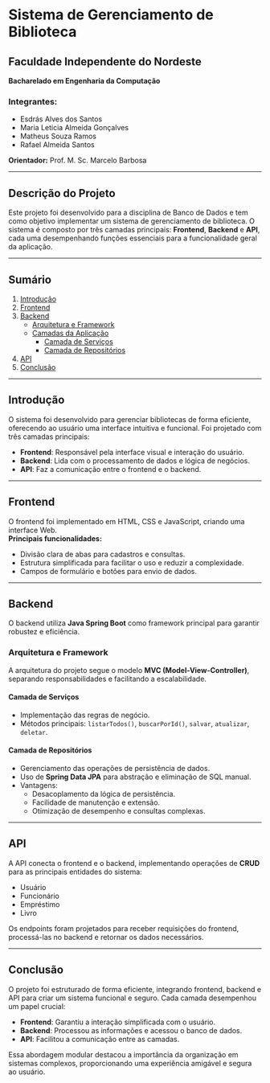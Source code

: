 # Sistema de Gerenciamento de Biblioteca

## Faculdade Independente do Nordeste  
**Bacharelado em Engenharia da Computação**  

### Integrantes:
- Esdrás Alves dos Santos  
- Maria Leticia Almeida Gonçalves  
- Matheus Souza Ramos  
- Rafael Almeida Santos  

**Orientador:** Prof. M. Sc. Marcelo Barbosa  

---

## Descrição do Projeto
Este projeto foi desenvolvido para a disciplina de Banco de Dados e tem como objetivo implementar um sistema de gerenciamento de biblioteca. O sistema é composto por três camadas principais: **Frontend**, **Backend** e **API**, cada uma desempenhando funções essenciais para a funcionalidade geral da aplicação.

---

## Sumário
1. [Introdução](#introdução)  
2. [Frontend](#frontend)  
3. [Backend](#backend)  
    - [Arquitetura e Framework](#arquitetura-e-framework)  
    - [Camadas da Aplicação](#camadas-da-aplicação)  
        - [Camada de Serviços](#camada-de-serviços)  
        - [Camada de Repositórios](#camada-de-repositórios)  
4. [API](#api)  
5. [Conclusão](#conclusão)  

---

## Introdução
O sistema foi desenvolvido para gerenciar bibliotecas de forma eficiente, oferecendo ao usuário uma interface intuitiva e funcional. Foi projetado com três camadas principais:
- **Frontend**: Responsável pela interface visual e interação do usuário.
- **Backend**: Lida com o processamento de dados e lógica de negócios.
- **API**: Faz a comunicação entre o frontend e o backend.

---

## Frontend
O frontend foi implementado em HTML, CSS e JavaScript, criando uma interface Web.  
**Principais funcionalidades:**
- Divisão clara de abas para cadastros e consultas.
- Estrutura simplificada para facilitar o uso e reduzir a complexidade.
- Campos de formulário e botões para envio de dados.

---

## Backend
O backend utiliza **Java Spring Boot** como framework principal para garantir robustez e eficiência.  

### Arquitetura e Framework
A arquitetura do projeto segue o modelo **MVC (Model-View-Controller)**, separando responsabilidades e facilitando a escalabilidade.  

#### Camada de Serviços
- Implementação das regras de negócio.  
- Métodos principais: `listarTodos()`, `buscarPorId()`, `salvar`, `atualizar`, `deletar`.  

#### Camada de Repositórios
- Gerenciamento das operações de persistência de dados.  
- Uso de **Spring Data JPA** para abstração e eliminação de SQL manual.  
- Vantagens:
  - Desacoplamento da lógica de persistência.
  - Facilidade de manutenção e extensão.
  - Otimização de desempenho e consultas complexas.

---

## API
A API conecta o frontend e o backend, implementando operações de **CRUD** para as principais entidades do sistema:
- Usuário
- Funcionário
- Empréstimo
- Livro  

Os endpoints foram projetados para receber requisições do frontend, processá-las no backend e retornar os dados necessários.

---

## Conclusão
O projeto foi estruturado de forma eficiente, integrando frontend, backend e API para criar um sistema funcional e seguro. Cada camada desempenhou um papel crucial:
- **Frontend**: Garantiu a interação simplificada com o usuário.  
- **Backend**: Processou as informações e acessou o banco de dados.  
- **API**: Facilitou a comunicação entre as camadas.  

Essa abordagem modular destacou a importância da organização em sistemas complexos, proporcionando uma experiência amigável e segura ao usuário.
